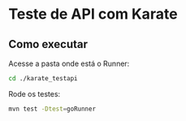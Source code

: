 # Teste de API com Karate

## Como executar

Acesse a pasta onde está o Runner:

```bash
cd ./karate_testapi
```
Rode os testes:

```bash
mvn test -Dtest=goRunner
```